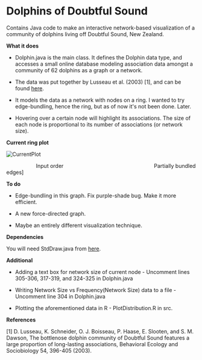 # Dolphins of Doubtful Sound
Contains Java code to make an interactive network-based visualization of a community of dolphins living off Doubtful Sound, New Zealand.

**What it does**

* Dolphin.java is the main class. It defines the Dolphin data type, and accesses a small online database modeling association data amongst a community of 62 dolphins as a graph or a network. 

* The data was put together by Lusseau et al. (2003) [1], and can be found [here](http://networkdata.ics.uci.edu/data/dolphins/).

* It models the data as a network with nodes on a ring. I wanted to try edge-bundling, hence the ring, but as of now it's not been done. Later. 

* Hovering over a certain node will highlight its associations. The size of each node is proportional to its number of associations (or network size).

**Current ring plot**

![CurrentPlot](https://github.com/TusharRakheja/DataVisualization/blob/master/Dolphins%20of%20Doubtful%20Sound/Sample%20Plot.png)

&nbsp;&nbsp;&nbsp;&nbsp;&nbsp;&nbsp;&nbsp;&nbsp;&nbsp;&nbsp;&nbsp;&nbsp; &nbsp;&nbsp;&nbsp;&nbsp;&nbsp;&nbsp;  Input order &nbsp;&nbsp;&nbsp;&nbsp;&nbsp;&nbsp;&nbsp;&nbsp;&nbsp;&nbsp;&nbsp;&nbsp; &nbsp;&nbsp;&nbsp;&nbsp;&nbsp;&nbsp;  &nbsp;&nbsp;&nbsp;&nbsp;&nbsp;&nbsp;&nbsp;&nbsp;&nbsp;&nbsp;&nbsp;&nbsp; &nbsp;&nbsp;&nbsp;&nbsp;&nbsp;&nbsp;  &nbsp;&nbsp;&nbsp;&nbsp;&nbsp;&nbsp;&nbsp;&nbsp;&nbsp;&nbsp;&nbsp;&nbsp; &nbsp;&nbsp;&nbsp;&nbsp;&nbsp;&nbsp;                                                                   						Partially bundled edges]

**To do**

* Edge-bundling in this graph. Fix purple-shade bug. Make it more efficient.

* A new force-directed graph. 

* Maybe an entirely different visualization technique.

**Dependencies**

You will need StdDraw.java from [here](http://introcs.cs.princeton.edu/java/stdlib/).

**Additional**

* Adding a text box for network size of current node - Uncomment lines 305-306, 317-319, and 324-325 in Dolphin.java

* Writing Network Size vs Frequency(Network Size) data to a file - Uncomment line 304 in Dolphin.java

* Plotting the aforementioned data in R - PlotDistribution.R in src.

**References**

[1]  D. Lusseau, K. Schneider, O. J. Boisseau, P. Haase, E. Slooten, and S. M. Dawson, The bottlenose dolphin community of Doubtful Sound features   a large proportion of long-lasting associations, Behavioral Ecology and Sociobiology 54, 396-405 (2003).